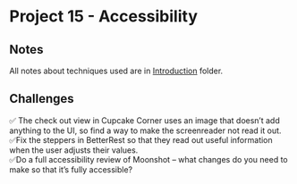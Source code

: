# Project 15 - Accessibility

## Notes

All notes about techniques used are in [Introduction](https://github.com/Sangsom/100-Days-of-SwiftUI/tree/master/Technique%20Projects/Project15%20-%20Accessibility/Introduction) folder.

## Challenges

✅ The check out view in Cupcake Corner uses an image that doesn’t add anything to the UI, so find a way to make the screenreader not read it out.  
✅Fix the steppers in BetterRest so that they read out useful information when the user adjusts their values.  
✅Do a full accessibility review of Moonshot – what changes do you need to make so that it’s fully accessible?
